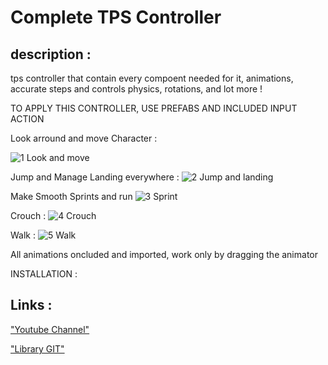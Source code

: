 # Complete TPS Controller


## description :

tps controller that contain every compoent needed for it, animations, accurate steps and controls physics, rotations, and lot more !

TO APPLY THIS CONTROLLER, USE PREFABS AND INCLUDED INPUT ACTION

Look arround and move Character :

![1 Look and move](https://github.com/Light974-M/UnityPersonalDataBank/assets/72139424/a1afff56-6c55-4515-acfd-67aa07ef1ca5)

Jump and Manage Landing everywhere :
![2 Jump and landing](https://github.com/Light974-M/UnityPersonalDataBank/assets/72139424/f5a5dd35-f0cf-4f34-aec5-30bf4e2b84b0)

Make Smooth Sprints and run
![3 Sprint](https://github.com/Light974-M/UnityPersonalDataBank/assets/72139424/45303a8c-bff7-4fae-8586-070ab941617d)

Crouch :
![4 Crouch](https://github.com/Light974-M/UnityPersonalDataBank/assets/72139424/814ae676-cdab-47ef-ab2b-597baaf24276)

Walk :
![5 Walk](https://github.com/Light974-M/UnityPersonalDataBank/assets/72139424/3e8b87b2-6c06-4cda-a947-92ab56f07a79)


All animations oncluded and imported, work only by dragging the animator


INSTALLATION : 



## Links :

["Youtube Channel"](https://www.youtube.com/channel/UCxjjGkXuKOAXwEwMINgoGbA)

["Library GIT"](https://github.com/Light974-M/UnityPersonalDataBank)
